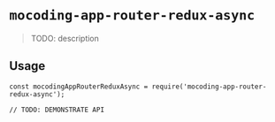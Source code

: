 # `mocoding-app-router-redux-async`

> TODO: description

## Usage

```
const mocodingAppRouterReduxAsync = require('mocoding-app-router-redux-async');

// TODO: DEMONSTRATE API
```
